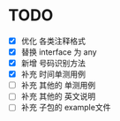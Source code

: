 # TODO
- [x] 优化 各类注释格式
- [x] 替换 interface 为 any
- [x] 新增 号码识别方法
- [x] 补充 时间单测用例
- [ ] 补充 其他的 单测用例
- [ ] 补充 其他的 英文说明
- [ ] 补充 子包的 example文件